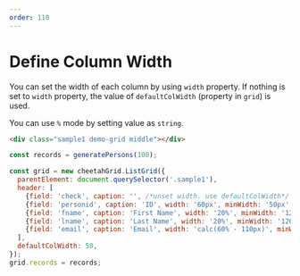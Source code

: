 ```yaml
---
order: 110
---
```


# Define Column Width

You can set the width of each column by using `width` property.
If nothing is set to `width` property, the value of `defaultColWidth` (property in `grid`) is used.

You can use `%` mode by setting value as `string`.

<code-preview>

```html
<div class="sample1 demo-grid middle"></div>
```

```js
const records = generatePersons(100);

const grid = new cheetahGrid.ListGrid({
  parentElement: document.querySelector('.sample1'),
  header: [
    {field: 'check', caption: '', /*unset width. use defaultColWidth*/ columnType: 'check', action: 'check', minWidth: 50, maxWidth: 50},
    {field: 'personid', caption: 'ID', width: '60px', minWidth: '50px', maxWidth: '50%'},
    {field: 'fname', caption: 'First Name', width: '20%', minWidth: '120px'},
    {field: 'lname', caption: 'Last Name', width: '20%', minWidth: '120px'},
    {field: 'email', caption: 'Email', width: 'calc(60% - 110px)', minWidth: '120px'},
  ],
  defaultColWidth: 50,
});
grid.records = records;
```

</code-preview>